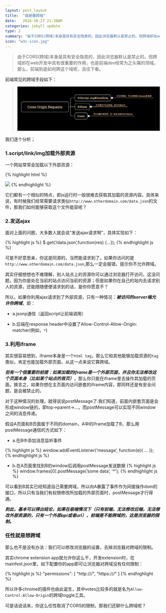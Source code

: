 ```yaml
---
layout: post_layout
title:  "就是要跨域"
date:   2016-10-27 21:38AM
categories: jekyll update
type: 2
summary: "由于CORS(跨域)本身是具有安全隐患的，因此浏览器默认是禁止的。但跨域却在web开发中具有很重要的作用，也是前端dev经常为之头痛的领域。那么，前端到底如何跨域的，且看下文。"
icon: "w3c-icon.jpg"
---
```



>由于CORS(跨域)本身是具有安全隐患的，因此浏览器默认是禁止的。但跨域却在web开发中具有很重要的作用，也是前端dev经常为之头痛的领域。那么，前端到底如何跨这个域呢，且往下看。

前端常见的跨域手段如下：

> ![](/../img/cors/cors.jpg)

我们逐个分析；

### 1.script/link/img加载外部资源

一个网站常常会加载以下外部资源：

{% highlight html %}
<script src="https://maxcdn.bootstrapcdn.com/bootstrap/3.3.7/js/bootstrap.min.js"></script>

<link rel="stylesheet" href="https://maxcdn.bootstrapcdn.com/bootstrap/3.3.7/css/bootstrap.min.css">

<img src=“http://www.otherdomain.com/apple.jpg” />
{% endhighlight %}

它们都有一个相似的特点，即js运行时一般很难去获取其加载的资源内容。具体来说，有时候我们经常需要请求类似`http://www.otherdomain.com/data.json`的文件，那我们如何能够获取这个文件能容呢？

### 2.发送ajax

面对上面的问题，大多数人就会说“发送ajax请求啊”，具体实现如下：

{% highlight js %}
$.get(‘/data.json’,function(res) {…});
{% endhighlight js %}

可是不好意思亲，你这是同源的，当然能请求到了。如果你访问的是`http://www.otherdomain.com/data.json`,那么一定会报错，提示你不允许跨域。

其实仔细想想也不难理解，别人站点上的资源你可以通过浏览器打开访问，这没问题，因为你是处在当前的站点访问当前的资源；但是如果你在自己的站内去请求别人的资源，还能随随便便请求到的话，是你你愿意不？

所以，如果你利用ajax请求到了外部资源，只有一种情况：***被访问的server端允许你跨域***，即：

* a.jsonp通信（返回script让前端调用）

* b.后端在response header中设置了Allow-Control-Allow-Origin: matcher(例如，`*`)

### 3.利用iframe

其实很容易想到，iframe本身是一个`html tag`，那么它和其他能够加载资源的`tag`类似，肯定也能加载外部页面，从这一点来说它算跨域。

***但有一个很重要的前提：如果加载的iframe是一个外部页面，并且你无法修改这个页面本身（比如某个站点的首页）***，那么你只能在iframe里去操作其加载的页面。换言之，如果你想在主页面内访问嵌套的iframe内容，那同样还是有安全问题，是会被禁止的。

对于这种情况的处理，就得说说postMessage了.我们知道，前面内嵌套页面是会形成window链的，即top->parent->...，而postMessage可以实现不同window之间的消息传递。

假设A页面和B页面属于不同的domain，A中的iframe加载了B，那么用postMessage通信的方式如下：

* a.在B中添加消息监听事件

{% highlight js %}
window.addEventListener(‘message’, function(e){ … });
{% endhighlight js %}

* b.在A页面里找到B的window后调用postMessage发送数据
{% highlight js %}
window.frames[0].postMessage(’some data’, '*');
{% endhighlight js %}

可以看到B其实已经知道自己需要跨域，所以向A暴露了事件作为间接操作dom的接口，所以只有当我们有权限修改所加载的外部页面时，postMessage才行得通。

***到此，基本可以得出结论，如果在极端情况下（只有前端，无法修改后端，无法修改外部资源的，只有一个外部api或者url），前端是不能跨域的，这是浏览器的限制。***

### 任性就是想跨域

那么也不是没有办法：我们可以修改浏览器的设置，去掉浏览器对跨域的限制。

其实chrome extension app就允许你这么干，开发extension时，在mainfest.json里，如下配置你的app即可让浏览器对跨域没有任何限制：

{% highlight js %}
"permissions": [
  "http://*/*",
  "https://*/*"
]
{% endhighlight  %}

所以许多chrome的插件也由此诞生，其中votes比较多的就是名为`Allow-Control-Allow-Origin`的跨域toggle工具。

可是话说话来，你这么任性取消了CORS的限制，那我们还聊什么跨域呢？

